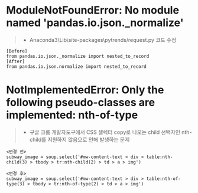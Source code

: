 # ModuleNotFoundError: No module named 'pandas.io.json._normalize'
> - Anaconda3\Lib\site-packages\pytrends/request.py 코드 수정  
~~~
[Before]
from pandas.io.json._normalize import nested_to_record
[After]
from pandas.io.json.normalize import nested_to_record
~~~

# NotImplementedError: Only the following pseudo-classes are implemented: nth-of-type
> - 구글 크롬 개발자도구에서 CSS 셀렉터 copy로 나오는 child 선택자인 nth-child를 지원하지 않음으로 인해 발생하는 문제  
~~~
<변경 전>
subway_image = soup.select('#mw-content-text > div > table:nth-child(3) > tbody > tr:nth-child(2) > td > a > img')

<변경 후>
subway_image = soup.select('#mw-content-text > div > table:nth-of-type(3) > tbody > tr:nth-of-type(2) > td > a > img')
~~~
